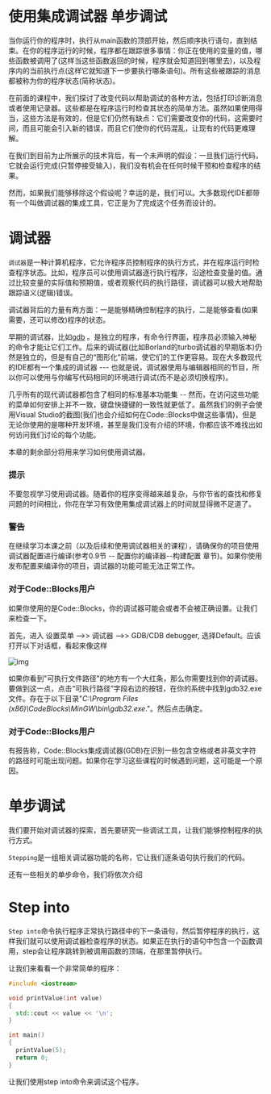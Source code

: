 # 使用集成调试器 单步调试



当你运行你的程序时，执行从main函数的顶部开始，然后顺序执行语句，直到结束。在你的程序运行的时候，程序都在跟踪很多事情：你正在使用的变量的值，哪些函数被调用了(这样当这些函数返回的时候，程序就会知道回到哪里去)，以及程序内的当前执行点(这样它就知道下一步要执行哪条语句)。所有这些被跟踪的消息都被称为你的程序状态(简称状态)。

在前面的课程中，我们探讨了改变代码以帮助调试的各种方法，包括打印诊断消息或者使用记录器。这些都是在程序运行时检查其状态的简单方法。虽然如果使用得当，这些方法是有效的，但是它们仍然有缺点：它们需要改变你的代码，这需要时间，而且可能会引入新的错误，而且它们使你的代码混乱，让现有的代码更难理解。

在我们到目前为止所展示的技术背后，有一个未声明的假设：一旦我们运行代码，它就会运行完成(只暂停接受输入)，我们没有机会在任何时候干预和检查程序的结果。

然而，如果我们能够移除这个假设呢？幸运的是，我们可以。大多数现代IDE都带有一个叫做调试器的集成工具，它正是为了完成这个任务而设计的。

# 调试器

`调试器`是一种计算机程序，它允许程序员控制程序的执行方式，并在程序运行时检查程序状态。比如，程序员可以使用调试器逐行执行程序，沿途检查变量的值。通过比较变量的实际值和预期值，或者观察代码的执行路径，调试器可以极大地帮助跟踪语义(逻辑)错误。

调试器背后的力量有两方面：一是能够精确控制程序的执行，二是能够查看(如果需要，还可以修改)程序的状态。

早期的调试器，比如[gdb](http://en.wikipedia.org/wiki/Gdb) 。是独立的程序，有命令行界面，程序员必须输入神秘的命令才能让它们工作。后来的调试器(比如Borland的turbo调试器的早期版本)仍然是独立的，但是有自己的“图形化”前端，使它们的工作更容易。现在大多数现代的IDE都有一个集成的调试器 --- 也就是说，调试器使用与编辑器相同的节目，所以你可以使用与你编写代码相同的环境进行调试(而不是必须切换程序)。

几乎所有的现代调试器都包含了相同的标准基本功能集 -- 然而，在访问这些功能的菜单如何安排上并不一致，键盘快捷键的一致性就更低了。虽然我们的例子会使用Visual Studio的截图(我们也会介绍如何在Code::Blocks中做这些事情)，但是无论你使用的是哪种开发环境，甚至是我们没有介绍的环境，你都应该不难找出如何访问我们讨论的每个功能。

本章的剩余部分将用来学习如何使用调试器。

### 提示

不要忽视学习使用调试器。随着你的程序变得越来越复杂，与你节省的查找和修复问题的时间相比，你花在学习有效使用集成调试器上的时间就显得微不足道了。

### 警告

在继续学习本课之前（以及后续和使用调试器相关的课程），请确保你的项目使用调试器配置进行编译(参考0.9节 -- 配置你的编译器--构建配置 章节)。如果你使用发布配置来编译你的项目，调试器的功能可能无法正常工作。

### 对于Code::Blocks用户

如果你使用的是Code::Blocks，你的调试器可能会或者不会被正确设置。让我们来检查一下。

首先，进入  设置菜单 -->> 调试器 -->> GDB/CDB debugger, 选择Default。应该打开以下对话框，看起来像这样

![img](https://blogimg.ficapy.com/learncpp/CB-DebuggingSetup-min.png)

如果你看到"可执行文件路径"的地方有一个大红条，那么你需要找到你的调试器。要做到这一点，点击“可执行路径”字段右边的按钮，在你的系统中找到gdb32.exe文件。存在于以下目录"*C:\Program Files (x86)\CodeBlocks\MinGW\bin\gdb32.exe*."。然后点击确定。

### 对于Code::Blocks用户

有报告称，Code::Blocks集成调试器(GDB)在识别一些包含空格或者非英文字符的路径时可能出现问题。如果你在学习这些课程的时候遇到问题，这可能是一个原因。

# 单步调试

我们要开始对调试器的探索，首先要研究一些调试工具，让我们能够控制程序的执行方式。

`Stepping`是一组相关调试器功能的名称，它让我们逐条语句执行我们的代码。

还有一些相关的单步命令，我们将依次介绍

# Step into

`Step into`命令执行程序正常执行路径中的下一条语句，然后暂停程序的执行，这样我们就可以使用调试器检查程序的状态。如果正在执行的语句中包含一个函数调用，step会让程序跳转到被调用函数的顶端，在那里暂停执行。

让我们来看看一个非常简单的程序：

```c++
#include <iostream>

void printValue(int value)
{
  std::cout << value << '\n';
}

int main()
{
  printValue(5);
  return 0;
}
```

让我们使用step into命令来调试这个程序。

